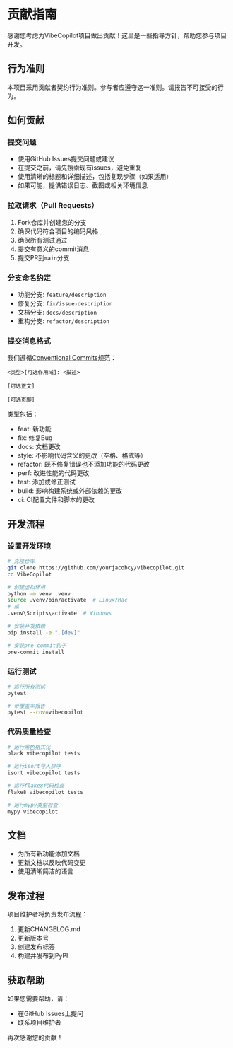 # 贡献指南

感谢您考虑为VibeCopilot项目做出贡献！这里是一些指导方针，帮助您参与项目开发。

## 行为准则

本项目采用贡献者契约行为准则。参与者应遵守这一准则。请报告不可接受的行为。

## 如何贡献

### 提交问题

- 使用GitHub Issues提交问题或建议
- 在提交之前，请先搜索现有issues，避免重复
- 使用清晰的标题和详细描述，包括复现步骤（如果适用）
- 如果可能，提供错误日志、截图或相关环境信息

### 拉取请求（Pull Requests）

1. Fork仓库并创建您的分支
2. 确保代码符合项目的编码风格
3. 确保所有测试通过
4. 提交有意义的commit消息
5. 提交PR到`main`分支

### 分支命名约定

- 功能分支: `feature/description`
- 修复分支: `fix/issue-description`
- 文档分支: `docs/description`
- 重构分支: `refactor/description`

### 提交消息格式

我们遵循[Conventional Commits](https://www.conventionalcommits.org/)规范：

```
<类型>[可选作用域]: <描述>

[可选正文]

[可选页脚]
```

类型包括：

- feat: 新功能
- fix: 修复Bug
- docs: 文档更改
- style: 不影响代码含义的更改（空格、格式等）
- refactor: 既不修复错误也不添加功能的代码更改
- perf: 改进性能的代码更改
- test: 添加或修正测试
- build: 影响构建系统或外部依赖的更改
- ci: CI配置文件和脚本的更改

## 开发流程

### 设置开发环境

```bash
# 克隆仓库
git clone https://github.com/yourjacobcy/vibecopilot.git
cd VibeCopilot

# 创建虚拟环境
python -m venv .venv
source .venv/bin/activate  # Linux/Mac
# 或
.venv\Scripts\activate  # Windows

# 安装开发依赖
pip install -e ".[dev]"

# 安装pre-commit钩子
pre-commit install
```

### 运行测试

```bash
# 运行所有测试
pytest

# 带覆盖率报告
pytest --cov=vibecopilot
```

### 代码质量检查

```bash
# 运行黑色格式化
black vibecopilot tests

# 运行isort导入排序
isort vibecopilot tests

# 运行flake8代码检查
flake8 vibecopilot tests

# 运行mypy类型检查
mypy vibecopilot
```

## 文档

- 为所有新功能添加文档
- 更新文档以反映代码变更
- 使用清晰简洁的语言

## 发布过程

项目维护者将负责发布流程：

1. 更新CHANGELOG.md
2. 更新版本号
3. 创建发布标签
4. 构建并发布到PyPI

## 获取帮助

如果您需要帮助，请：

- 在GitHub Issues上提问
- 联系项目维护者

再次感谢您的贡献！

